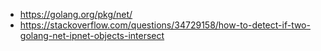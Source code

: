 

 * https://golang.org/pkg/net/
 * https://stackoverflow.com/questions/34729158/how-to-detect-if-two-golang-net-ipnet-objects-intersect
